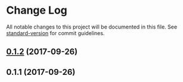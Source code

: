# Change Log

All notable changes to this project will be documented in this file. See [standard-version](https://github.com/conventional-changelog/standard-version) for commit guidelines.

<a name="0.1.2"></a>
## [0.1.2](https://github.com/jimzhan/face.js/compare/v0.1.1...v0.1.2) (2017-09-26)



<a name="0.1.1"></a>
## 0.1.1 (2017-09-26)
